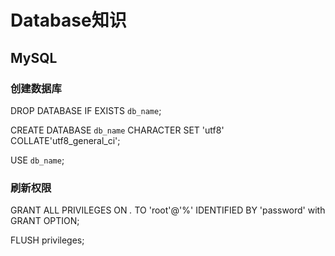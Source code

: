 # Database知识

## MySQL

### 创建数据库
DROP DATABASE IF EXISTS `db_name`;

CREATE DATABASE `db_name` CHARACTER SET 'utf8' COLLATE'utf8_general_ci';

USE `db_name`;

### 刷新权限
GRANT ALL PRIVILEGES ON *.* TO 'root'@'%' IDENTIFIED BY 'password' with GRANT OPTION;

FLUSH privileges;